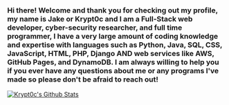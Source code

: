 ### Hi there! Welcome and thank you for checking out my profile, my name is Jake or Krypt0c and I am a Full-Stack web developer, cyber-security researcher, and full time programmer, I have a very large amount of coding knowledge and expertise with languages such as Python, Java, SQL, CSS, JavaScript, HTML, PHP, Django AND web services like AWS, GitHub Pages, and DynamoDB. I am always willing to help you if you ever have any questions about me or any programs I've made so please don't be afraid to reach out!
[![Krypt0c's Github Stats](https://github-readme-stats.vercel.app/api?username=krypt0c)](https://github.com/anuraghazra/github-readme-stats)
